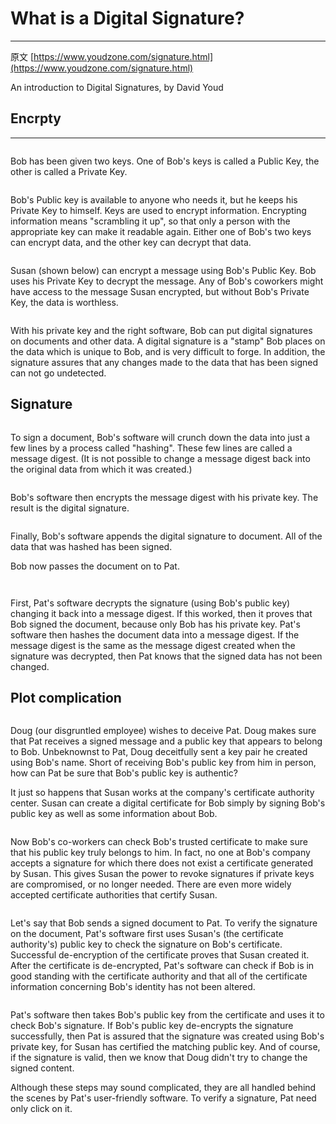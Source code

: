 # What is a Digital Signature?

***

原文 [https://www.youdzone.com/signature.html](https://www.youdzone.com/signature.html)

An introduction to Digital Signatures, by David Youd



## Encrpty

***

<figure><img src="../.gitbook/assets/image (12).png" alt=""><figcaption></figcaption></figure>

Bob has been given two keys. One of Bob's keys is called a Public Key, the other is called a Private Key.

<figure><img src="../.gitbook/assets/image (13).png" alt=""><figcaption></figcaption></figure>

Bob's Public key is available to anyone who needs it, but he keeps his Private Key to himself. Keys are used to encrypt information. Encrypting information means "scrambling it up", so that only a person with the appropriate key can make it readable again. Either one of Bob's two keys can encrypt data, and the other key can decrypt that data.

<figure><img src="../.gitbook/assets/image (1) (1) (1) (1) (1).png" alt=""><figcaption></figcaption></figure>

Susan (shown below) can encrypt a message using Bob's Public Key. Bob uses his Private Key to decrypt the message. Any of Bob's coworkers might have access to the message Susan encrypted, but without Bob's Private Key, the data is worthless.

<figure><img src="../.gitbook/assets/image (4).png" alt=""><figcaption></figcaption></figure>

With his private key and the right software, Bob can put digital signatures on documents and other data. A digital signature is a "stamp" Bob places on the data which is unique to Bob, and is very difficult to forge. In addition, the signature assures that any changes made to the data that has been signed can not go undetected.



## Signature

<figure><img src="../.gitbook/assets/image (2) (1) (1).png" alt=""><figcaption></figcaption></figure>

To sign a document, Bob's software will crunch down the data into just a few lines by a process called "hashing". These few lines are called a message digest. (It is not possible to change a message digest back into the original data from which it was created.)

<figure><img src="../.gitbook/assets/image (3) (1).png" alt=""><figcaption></figcaption></figure>

Bob's software then encrypts the message digest with his private key. The result is the digital signature.

<figure><img src="../.gitbook/assets/image (4) (1).png" alt=""><figcaption></figcaption></figure>

Finally, Bob's software appends the digital signature to document. All of the data that was hashed has been signed.

Bob now passes the document on to Pat.

<figure><img src="../.gitbook/assets/image (6).png" alt=""><figcaption></figcaption></figure>

<figure><img src="../.gitbook/assets/image (5).png" alt=""><figcaption></figcaption></figure>

First, Pat's software decrypts the signature (using Bob's public key) changing it back into a message digest. If this worked, then it proves that Bob signed the document, because only Bob has his private key. Pat's software then hashes the document data into a message digest. If the message digest is the same as the message digest created when the signature was decrypted, then Pat knows that the signed data has not been changed.



## Plot complication

<figure><img src="../.gitbook/assets/image (10).png" alt=""><figcaption></figcaption></figure>

Doug (our disgruntled employee) wishes to deceive Pat. Doug makes sure that Pat receives a signed message and a public key that appears to belong to Bob. Unbeknownst to Pat, Doug deceitfully sent a key pair he created using Bob's name. Short of receiving Bob's public key from him in person, how can Pat be sure that Bob's public key is authentic?

It just so happens that Susan works at the company's certificate authority center. Susan can create a digital certificate for Bob simply by signing Bob's public key as well as some information about Bob.

<figure><img src="../.gitbook/assets/image (7).png" alt=""><figcaption></figcaption></figure>

Now Bob's co-workers can check Bob's trusted certificate to make sure that his public key truly belongs to him. In fact, no one at Bob's company accepts a signature for which there does not exist a certificate generated by Susan. This gives Susan the power to revoke signatures if private keys are compromised, or no longer needed. There are even more widely accepted certificate authorities that certify Susan.

<figure><img src="../.gitbook/assets/image (9).png" alt=""><figcaption></figcaption></figure>

Let's say that Bob sends a signed document to Pat. To verify the signature on the document, Pat's software first uses Susan's (the certificate authority's) public key to check the signature on Bob's certificate. Successful de-encryption of the certificate proves that Susan created it. After the certificate is de-encrypted, Pat's software can check if Bob is in good standing with the certificate authority and that all of the certificate information concerning Bob's identity has not been altered.



<figure><img src="../.gitbook/assets/image (11).png" alt=""><figcaption></figcaption></figure>

Pat's software then takes Bob's public key from the certificate and uses it to check Bob's signature. If Bob's public key de-encrypts the signature successfully, then Pat is assured that the signature was created using Bob's private key, for Susan has certified the matching public key. And of course, if the signature is valid, then we know that Doug didn't try to change the signed content.

Although these steps may sound complicated, they are all handled behind the scenes by Pat's user-friendly software. To verify a signature, Pat need only click on it.

